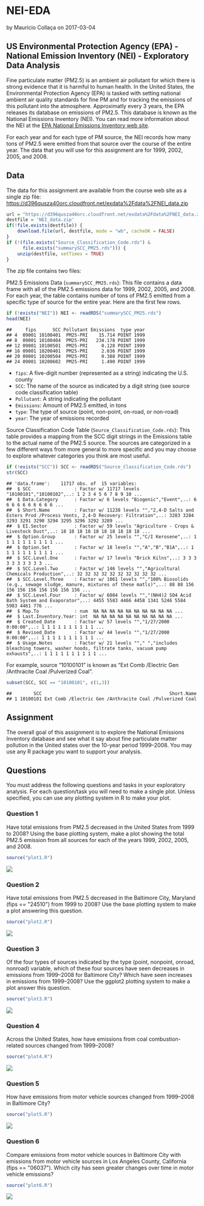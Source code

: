 NEI-EDA
================
by Maurício Collaça
on 2017-03-04

US Environmental Protection Agency (EPA) - National Emission Inventory (NEI) - Exploratory Data Analysis
--------------------------------------------------------------------------------------------------------

Fine particulate matter (PM2.5) is an ambient air pollutant for which there is strong evidence that it is harmful to human health. In the United States, the Environmental Protection Agency (EPA) is tasked with setting national ambient air quality standards for fine PM and for tracking the emissions of this pollutant into the atmosphere. Approximatly every 3 years, the EPA releases its database on emissions of PM2.5. This database is known as the National Emissions Inventory (NEI). You can read more information about the NEI at the [EPA National Emissions Inventory web site](http://www.epa.gov/ttn/chief/eiinformation.html).

For each year and for each type of PM source, the NEI records how many tons of PM2.5 were emitted from that source over the course of the entire year. The data that you will use for this assignment are for 1999, 2002, 2005, and 2008.

Data
----

The data for this assignment are available from the course web site as a single zip file: <https://d396qusza40orc.cloudfront.net/exdata%2Fdata%2FNEI_data.zip>

``` r
url = "https://d396qusza40orc.cloudfront.net/exdata%2Fdata%2FNEI_data.zip"
destfile = 'NEI_data.zip'
if(!file.exists(destfile)) {
    download.file(url, destfile, mode = "wb", cacheOK = FALSE)    
}
if (!(file.exists("Source_Classification_Code.rds") &
      file.exists("summarySCC_PM25.rds"))) {
    unzip(destfile, setTimes = TRUE)
}
```

The zip file contains two files:

PM2.5 Emissions Data (`summarySCC_PM25.rds`): This file contains a data frame with all of the PM2.5 emissions data for 1999, 2002, 2005, and 2008. For each year, the table contains number of tons of PM2.5 emitted from a specific type of source for the entire year. Here are the first few rows.

``` r
if (!exists("NEI")) NEI <- readRDS("summarySCC_PM25.rds")
head(NEI)
```

    ##     fips      SCC Pollutant Emissions  type year
    ## 4  09001 10100401  PM25-PRI    15.714 POINT 1999
    ## 8  09001 10100404  PM25-PRI   234.178 POINT 1999
    ## 12 09001 10100501  PM25-PRI     0.128 POINT 1999
    ## 16 09001 10200401  PM25-PRI     2.036 POINT 1999
    ## 20 09001 10200504  PM25-PRI     0.388 POINT 1999
    ## 24 09001 10200602  PM25-PRI     1.490 POINT 1999

-   `fips`: A five-digit number (represented as a string) indicating the U.S. county
-   `SCC`: The name of the source as indicated by a digit string (see source code classification table)
-   `Pollutant`: A string indicating the pollutant
-   `Emissions`: Amount of PM2.5 emitted, in tons
-   `type`: The type of source (point, non-point, on-road, or non-road)
-   `year`: The year of emissions recorded

Source Classification Code Table (`Source_Classification_Code.rds`): This table provides a mapping from the SCC digit strings in the Emissions table to the actual name of the PM2.5 source. The sources are categorized in a few different ways from more general to more specific and you may choose to explore whatever categories you think are most useful.

``` r
if (!exists("SCC")) SCC <- readRDS("Source_Classification_Code.rds")
str(SCC)
```

    ## 'data.frame':    11717 obs. of  15 variables:
    ##  $ SCC                : Factor w/ 11717 levels "10100101","10100102",..: 1 2 3 4 5 6 7 8 9 10 ...
    ##  $ Data.Category      : Factor w/ 6 levels "Biogenic","Event",..: 6 6 6 6 6 6 6 6 6 6 ...
    ##  $ Short.Name         : Factor w/ 11238 levels "","2,4-D Salts and Esters Prod /Process Vents, 2,4-D Recovery: Filtration",..: 3283 3284 3293 3291 3290 3294 3295 3296 3292 3289 ...
    ##  $ EI.Sector          : Factor w/ 59 levels "Agriculture - Crops & Livestock Dust",..: 18 18 18 18 18 18 18 18 18 18 ...
    ##  $ Option.Group       : Factor w/ 25 levels "","C/I Kerosene",..: 1 1 1 1 1 1 1 1 1 1 ...
    ##  $ Option.Set         : Factor w/ 18 levels "","A","B","B1A",..: 1 1 1 1 1 1 1 1 1 1 ...
    ##  $ SCC.Level.One      : Factor w/ 17 levels "Brick Kilns",..: 3 3 3 3 3 3 3 3 3 3 ...
    ##  $ SCC.Level.Two      : Factor w/ 146 levels "","Agricultural Chemicals Production",..: 32 32 32 32 32 32 32 32 32 32 ...
    ##  $ SCC.Level.Three    : Factor w/ 1061 levels "","100% Biosolids (e.g., sewage sludge, manure, mixtures of these matls)",..: 88 88 156 156 156 156 156 156 156 156 ...
    ##  $ SCC.Level.Four     : Factor w/ 6084 levels "","(NH4)2 SO4 Acid Bath System and Evaporator",..: 4455 5583 4466 4458 1341 5246 5584 5983 4461 776 ...
    ##  $ Map.To             : num  NA NA NA NA NA NA NA NA NA NA ...
    ##  $ Last.Inventory.Year: int  NA NA NA NA NA NA NA NA NA NA ...
    ##  $ Created_Date       : Factor w/ 57 levels "","1/27/2000 0:00:00",..: 1 1 1 1 1 1 1 1 1 1 ...
    ##  $ Revised_Date       : Factor w/ 44 levels "","1/27/2000 0:00:00",..: 1 1 1 1 1 1 1 1 1 1 ...
    ##  $ Usage.Notes        : Factor w/ 21 levels ""," ","includes bleaching towers, washer hoods, filtrate tanks, vacuum pump exhausts",..: 1 1 1 1 1 1 1 1 1 1 ...

For example, source “10100101” is known as “Ext Comb /Electric Gen /Anthracite Coal /Pulverized Coal”.

``` r
subset(SCC, SCC == "10100101", c(1,3))
```

    ##        SCC                                               Short.Name
    ## 1 10100101 Ext Comb /Electric Gen /Anthracite Coal /Pulverized Coal

Assignment
----------

The overall goal of this assignment is to explore the National Emissions Inventory database and see what it say about fine particulate matter pollution in the United states over the 10-year period 1999–2008. You may use any R package you want to support your analysis.

Questions
---------

You must address the following questions and tasks in your exploratory analysis. For each question/task you will need to make a single plot. Unless specified, you can use any plotting system in R to make your plot.

### Question 1

Have total emissions from PM2.5 decreased in the United States from 1999 to 2008? Using the base plotting system, make a plot showing the total PM2.5 emission from all sources for each of the years 1999, 2002, 2005, and 2008.

``` r
source("plot1.R")
```

![](README_files/figure-markdown_github/plot1-1.png)

### Question 2

Have total emissions from PM2.5 decreased in the Baltimore City, Maryland (fips == "24510") from 1999 to 2008? Use the base plotting system to make a plot answering this question.

``` r
source("plot2.R")
```

![](README_files/figure-markdown_github/plot2-1.png)

### Question 3

Of the four types of sources indicated by the type (point, nonpoint, onroad, nonroad) variable, which of these four sources have seen decreases in emissions from 1999–2008 for Baltimore City? Which have seen increases in emissions from 1999–2008? Use the ggplot2 plotting system to make a plot answer this question.

``` r
source("plot3.R")
```

![](README_files/figure-markdown_github/plot3-1.png)

### Question 4

Across the United States, how have emissions from coal combustion-related sources changed from 1999–2008?

``` r
source("plot4.R")
```

![](README_files/figure-markdown_github/plot4-1.png)

### Question 5

How have emissions from motor vehicle sources changed from 1999–2008 in Baltimore City?

``` r
source("plot5.R")
```

![](README_files/figure-markdown_github/plot5-1.png)

### Question 6

Compare emissions from motor vehicle sources in Baltimore City with emissions from motor vehicle sources in Los Angeles County, California (fips == "06037"). Which city has seen greater changes over time in motor vehicle emissions?

``` r
source("plot6.R")
```

![](README_files/figure-markdown_github/plot6-1.png)
